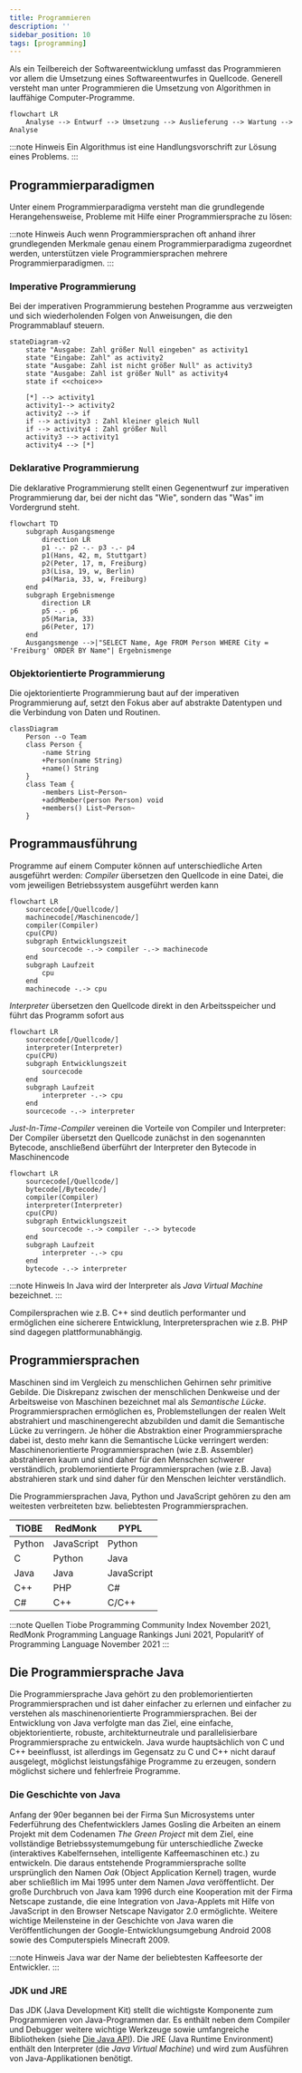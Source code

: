 ```yaml
---
title: Programmieren
description: ''
sidebar_position: 10
tags: [programming]
---
```


Als ein Teilbereich der Softwareentwicklung umfasst das Programmieren vor allem die Umsetzung eines Softwareentwurfes in Quellcode. Generell versteht man unter Programmieren die Umsetzung von Algorithmen in lauffähige Computer-Programme.

```mermaid
flowchart LR
    Analyse --> Entwurf --> Umsetzung --> Auslieferung --> Wartung --> Analyse
```

:::note Hinweis
Ein Algorithmus ist eine Handlungsvorschrift zur Lösung eines Problems.
:::

## Programmierparadigmen
Unter einem Programmierparadigma versteht man die grundlegende Herangehensweise, Probleme mit Hilfe einer Programmiersprache zu lösen:

:::note Hinweis
Auch wenn Programmiersprachen oft anhand ihrer grundlegenden Merkmale genau einem Programmierparadigma zugeordnet werden, unterstützen viele Programmiersprachen mehrere Programmierparadigmen.
:::

### Imperative Programmierung
Bei der imperativen Programmierung bestehen Programme aus verzweigten und sich wiederholenden Folgen von Anweisungen, die den Programmablauf steuern.

```mermaid
stateDiagram-v2
    state "Ausgabe: Zahl größer Null eingeben" as activity1
    state "Eingabe: Zahl" as activity2
    state "Ausgabe: Zahl ist nicht größer Null" as activity3
    state "Ausgabe: Zahl ist größer Null" as activity4
    state if <<choice>>
        
    [*] --> activity1
    activity1--> activity2
    activity2 --> if
    if --> activity3 : Zahl kleiner gleich Null
    if --> activity4 : Zahl größer Null     
    activity3 --> activity1
    activity4 --> [*]
```

### Deklarative Programmierung
Die deklarative Programmierung stellt einen Gegenentwurf zur imperativen Programmierung dar, bei der nicht das "Wie", sondern das "Was" im Vordergrund steht.

```mermaid
flowchart TD
    subgraph Ausgangsmenge
        direction LR
        p1 -.- p2 -.- p3 -.- p4
        p1(Hans, 42, m, Stuttgart)
        p2(Peter, 17, m, Freiburg)
        p3(Lisa, 19, w, Berlin)
        p4(Maria, 33, w, Freiburg)
    end
    subgraph Ergebnismenge
        direction LR
        p5 -.- p6
        p5(Maria, 33)
        p6(Peter, 17)
    end
    Ausgangsmenge -->|"SELECT Name, Age FROM Person WHERE City = 'Freiburg' ORDER BY Name"| Ergebnismenge
```

### Objektorientierte Programmierung
Die ojektorientierte Programmierung baut auf der imperativen Programmierung auf, setzt den Fokus aber auf abstrakte Datentypen und die Verbindung von Daten und Routinen.

```mermaid
classDiagram
    Person --o Team
    class Person {
        -name String
        +Person(name String)
        +name() String       
    }
    class Team {
        -members List~Person~
        +addMember(person Person) void
        +members() List~Person~
    }
```

## Programmausführung
Programme auf einem Computer können auf unterschiedliche Arten ausgeführt werden:
_Compiler_ übersetzen den Quellcode in eine Datei, die vom jeweiligen Betriebssystem ausgeführt werden kann

```mermaid
flowchart LR
    sourcecode[/Quellcode/]
    machinecode[/Maschinencode/]
    compiler(Compiler)
    cpu(CPU)
    subgraph Entwicklungszeit
        sourcecode -.-> compiler -.-> machinecode
    end
    subgraph Laufzeit
        cpu
    end
    machinecode -.-> cpu
```

_Interpreter_ übersetzen den Quellcode direkt in den Arbeitsspeicher und führt das Programm sofort aus

```mermaid
flowchart LR
    sourcecode[/Quellcode/]
    interpreter(Interpreter)
    cpu(CPU)
    subgraph Entwicklungszeit
        sourcecode
    end
    subgraph Laufzeit
        interpreter -.-> cpu
    end
    sourcecode -.-> interpreter
```

_Just-In-Time-Compiler_ vereinen die Vorteile von Compiler und Interpreter: Der Compiler übersetzt den Quellcode zunächst in den sogenannten Bytecode, anschließend überführt der Interpreter den Bytecode in Maschinencode

```mermaid
flowchart LR
    sourcecode[/Quellcode/]
    bytecode[/Bytecode/]
    compiler(Compiler)
    interpreter(Interpreter)
    cpu(CPU)
    subgraph Entwicklungszeit
        sourcecode -.-> compiler -.-> bytecode
    end
    subgraph Laufzeit
        interpreter -.-> cpu
    end
    bytecode -.-> interpreter
```

:::note Hinweis
In Java wird der Interpreter als _Java Virtual Machine_ bezeichnet.
:::

Compilersprachen wie z.B. C++ sind deutlich performanter und ermöglichen eine sicherere Entwicklung, Interpretersprachen wie z.B. PHP sind dagegen plattformunabhängig.

## Programmiersprachen
Maschinen sind im Vergleich zu menschlichen Gehirnen sehr primitive Gebilde. Die Diskrepanz zwischen der menschlichen Denkweise und der Arbeitsweise von Maschinen bezeichnet mal als _Semantische Lücke_. Programmiersprachen ermöglichen es, Problemstellungen der 
realen Welt abstrahiert und maschinengerecht abzubilden und damit die Semantische Lücke zu verringern. Je höher die Abstraktion einer Programmiersprache dabei ist, desto mehr kann die Semantische Lücke verringert werden: Maschinenorientierte Programmiersprachen
(wie z.B. Assembler) abstrahieren kaum und sind daher für den Menschen schwerer verständlich, problemorientierte Programmiersprachen (wie z.B. Java) abstrahieren stark und sind daher für den Menschen leichter verständlich.

Die Programmiersprachen Java, Python und JavaScript gehören zu den am weitesten verbreiteten bzw. beliebtesten Programmiersprachen.

| TIOBE  | RedMonk    | PYPL       |
| ------ | ---------- | ---------- |
| Python | JavaScript | Python     |
| C      | Python     | Java       |
| Java   | Java       | JavaScript |
| C++    | PHP        | C#         |
| C#     | C++        | C/C++      |

:::note Quellen
Tiobe Programming Community Index November 2021, RedMonk Programming Language Rankings Juni 2021, PopularitY of Programming Language November 2021
:::

## Die Programmiersprache Java
Die Programmiersprache Java gehört zu den problemorientierten Programmiersprachen und ist daher einfacher zu erlernen und einfacher zu verstehen als maschinenorientierte Programmiersprachen. Bei der Entwicklung von Java verfolgte man das Ziel, eine einfache, 
objektorientierte, robuste, architekturneutrale und parallelisierbare Programmiersprache zu entwickeln. Java wurde hauptsächlich von C und C++ beeinflusst, ist allerdings im Gegensatz zu C und C++ nicht darauf ausgelegt, möglichst leistungsfähige Programme zu 
erzeugen, sondern möglichst sichere und fehlerfreie Programme.

### Die Geschichte von Java
Anfang der 90er begannen bei der Firma Sun Microsystems unter Federführung des Chefentwicklers James Gosling die Arbeiten an einem Projekt mit dem Codenamen _The Green Project_ mit dem Ziel, eine vollständige Betriebssystemumgebung für unterschiedliche Zwecke 
(interaktives Kabelfernsehen, intelligente Kaffeemaschinen etc.) zu entwickeln. Die daraus entstehende Programmiersprache sollte ursprünglich den Namen _Oak_ (Object Application Kernel) tragen, wurde aber schließlich im Mai 1995 unter dem Namen _Java_ 
veröffentlicht. Der große Durchbruch von Java kam 1996 durch eine Kooperation mit der Firma Netscape zustande, die eine Integration von Java-Applets mit Hilfe von JavaScript in den Browser Netscape Navigator 2.0 ermöglichte. Weitere wichtige Meilensteine in der
Geschichte von Java waren die Veröffentlichungen der Google-Entwicklungsumgebung Android 2008 sowie des Computerspiels Minecraft 2009.

:::note Hinweis
Java war der Name der beliebtesten Kaffeesorte der Entwickler.
:::

### JDK und JRE
Das JDK (Java Development Kit) stellt die wichtigste Komponente zum Programmieren von Java-Programmen dar. Es enthält neben dem Compiler und Debugger weitere wichtige Werkzeuge sowie umfangreiche Bibliotheken (siehe [Die Java API](java-api/java-api.md)). Die 
JRE (Java Runtime Environment) enthält den Interpreter (die _Java Virtual Machine_) und wird zum Ausführen von Java-Applikationen benötigt.
